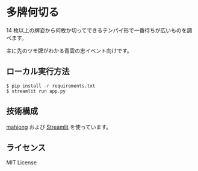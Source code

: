 # 多牌何切る

14 枚以上の牌姿から何枚か切ってできるテンパイ形で一番待ちが広いものを調べます。

主に先のツモ牌がわかる青雲の志イベント向けです。

## ローカル実行方法

```
$ pip install -r requirements.txt
$ streamlit run app.py
```

## 技術構成

[mahjong](https://github.com/MahjongRepository/mahjong) および [Streamlit](https://streamlit.io/) を使っています。

## ライセンス

MIT License

